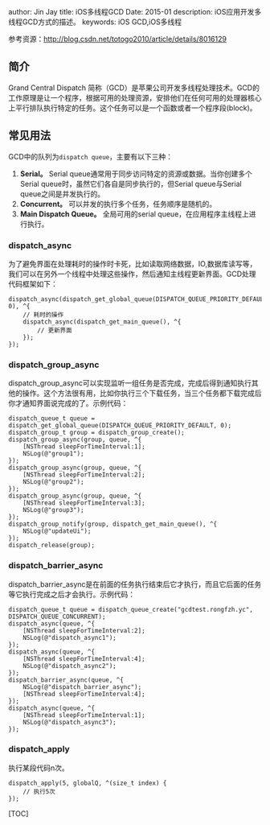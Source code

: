 author: Jin Jay
title: iOS多线程GCD
Date: 2015-01
description: iOS应用开发多线程GCD方式的描述。
keywords: iOS GCD,iOS多线程

参考资源：http://blog.csdn.net/totogo2010/article/details/8016129
## 简介
Grand Central Dispatch 简称（GCD）是苹果公司开发多线程处理技术。GCD的工作原理是让一个程序，根据可用的处理资源，安排他们在任何可用的处理器核心上平行排队执行特定的任务。这个任务可以是一个函数或者一个程序段(block)。

## 常见用法
GCD中的队列为`dispatch queue`，主要有以下三种：
1. **Serial。** Serial queue通常用于同步访问特定的资源或数据。当你创建多个Serial queue时，虽然它们各自是同步执行的，但Serial queue与Serial queue之间是并发执行的。
2. **Concurrent。** 可以并发的执行多个任务，任务顺序是随机的。
3. **Main Dispatch Queue。** 全局可用的serial queue，在应用程序主线程上进行执行。

### dispatch_async
为了避免界面在处理耗时的操作时卡死，比如读取网络数据，IO,数据库读写等，我们可以在另外一个线程中处理这些操作，然后通知主线程更新界面。GCD处理代码框架如下：

    dispatch_async(dispatch_get_global_queue(DISPATCH_QUEUE_PRIORITY_DEFAULT, 0), ^{
        // 耗时的操作
        dispatch_async(dispatch_get_main_queue(), ^{
            // 更新界面
        });
    });

### dispatch\_group\_async
dispatch\_group\_async可以实现监听一组任务是否完成，完成后得到通知执行其他的操作。这个方法很有用，比如你执行三个下载任务，当三个任务都下载完成后你才通知界面说完成的了。示例代码：

    dispatch_queue_t queue = dispatch_get_global_queue(DISPATCH_QUEUE_PRIORITY_DEFAULT, 0);
    dispatch_group_t group = dispatch_group_create();
    dispatch_group_async(group, queue, ^{
        [NSThread sleepForTimeInterval:1];
        NSLog(@"group1");
    });
    dispatch_group_async(group, queue, ^{
        [NSThread sleepForTimeInterval:2];
        NSLog(@"group2");
    });
    dispatch_group_async(group, queue, ^{
        [NSThread sleepForTimeInterval:3];
        NSLog(@"group3");
    });
    dispatch_group_notify(group, dispatch_get_main_queue(), ^{
        NSLog(@"updateUi");
    });
    dispatch_release(group);

### dispatch\_barrier\_async
dispatch\_barrier\_async是在前面的任务执行结束后它才执行，而且它后面的任务等它执行完成之后才会执行。示例代码：

    dispatch_queue_t queue = dispatch_queue_create("gcdtest.rongfzh.yc", DISPATCH_QUEUE_CONCURRENT);
    dispatch_async(queue, ^{
        [NSThread sleepForTimeInterval:2];
        NSLog(@"dispatch_async1");
    });
    dispatch_async(queue, ^{
        [NSThread sleepForTimeInterval:4];
        NSLog(@"dispatch_async2");
    });
    dispatch_barrier_async(queue, ^{
        NSLog(@"dispatch_barrier_async");
        [NSThread sleepForTimeInterval:4];
    });
    dispatch_async(queue, ^{
        [NSThread sleepForTimeInterval:1];
        NSLog(@"dispatch_async3");
    });

### dispatch\_apply 
执行某段代码n次。

    dispatch_apply(5, globalQ, ^(size_t index) {
        // 执行5次
    });


[TOC]